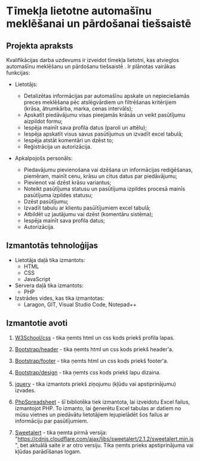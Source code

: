 # Tīmekļa lietotne automašīnu meklēšanai un pārdošanai tiešsaistē

## Projekta apraksts
Kvalifikācijas darba uzdevums ir izveidot tīmekļa lietotni, kas atvieglos automašīnu meklēšanu un pārdošanu tiešsaistē . 
Ir plānotas vairākas funkcijas:
- Lietotājs:
  - Detalizētas informācijas par automašīnu apskate un nepieciešamās preces meklēšana pēc atslēgvārdiem un filtrēšanas kritērijiem (krāsa, ātrumkārba, marka, cenas intervāls); 
  - Apskatīt piedāvājumu visas pieejamās krāsās un veikt pasūtījumu aizpildot formu;
  - Iespēja mainīt sava profila datus (paroli un attēlu);
  - Iespēja apskatīt visus savus pasūtījumus un izvadīt excel tabulā;
  - Iespēja atstāt komentāri un dzēst to;
  - Reģistrācija un autorizācija.
  
- Apkalpojošs personāls:
  - Piedavājumu pievienošana vai dzēšana un informācijas rediģēšanas, piemēram, mainīt cenu, krāsu un citus datus par piedāvājumu;
  - Pievienot vai dzēst krāsu variantus;
  - Noteikt pasūtījuma statusu un pasūtījuma izpildes procesā mainīs pasūtījuma izpildes statusu;
  - Dzēst pasūtījumu;
  - Izvadīt tabulu ar klientu pasūītījumiem excel tabulā;
  - Atbildēt uz jautājumu vai dzēst (komentāru sistēma);
  - Iespēja mainīt sava profila datus;
  - Autorizācija.

## Izmantotās tehnoloģijas
- Lietotāja daļā tika izmantots:
  - HTML
  - CSS
  - JavaScript
- Servera daļā tika izmantots:
  - PHP
- Izstrādes vides, kas tika izmantotas:
  - Laragon, GIT, Visual Studio Code, Notepad++

## Izmantotie avoti
1. [W3School/css](https://bootsnipp.com/snippets/K0ZmK) - tika ņemts html un css kods priekš profila lapas.

2. [Bootstrap/header](https://getbootstrap.com/docs/5.0/examples/headers/) - tika ņemts html un css kods priekš header'a.

3. [Bootstrap/footer](https://getbootstrap.com/docs/5.3/examples/footers/) - tika ņemts html un css kods priekš footer'a.

4. [Bootstrap/design](https://getbootstrap.com) - tika ņemts css kods priekš lapu dizaina.

5. [jquery](https://code.jquery.com/jquery-3.6.0.min.js) - tika izmantots priekš ziņojumu (kļūdu vai apstiprinājumu) izvades.

6. [PhpSpreadsheet](https://github.com/PHPOffice/PhpSpreadsheet) - šī bibliotēka tiek izmantota, lai izveidotu Excel failus, izmantojot PHP. To izmanto, lai ģenerētu Excel tabulas ar datiem no mūsu vietnes un piedāvātu lietotājiem lejupielādēt šos failus ar informāciju par pasūtījumiem.

7. [Sweetalert]([https://github.com/PHPOffice/PhpSpreadsheet](https://sweetalert2.github.io)) - tika ņemta pirmā versija: "https://cdnjs.cloudflare.com/ajax/libs/sweetalert/2.1.2/sweetalert.min.js", bet aktuālā saite ir ar otro versiju. Tika ņemts prieks apstiprinājuma vai kļūdas parādīšanas logam.
